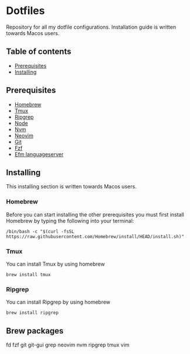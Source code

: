 # Dotfiles

Repository for all my dotfile configurations.
Installation guide is written towards Macos users.

## Table of contents

- [Prerequisites](#prerequisites)
- [Installing](#installing)

## Prerequisites

- [Homebrew](https://brew.sh/)
- [Tmux](https://formulae.brew.sh/formula/tmux)
- [Ripgrep](https://formulae.brew.sh/formula/ripgrep)
- [Node](https://nodejs.org/en/download/)
- [Nvm](https://formulae.brew.sh/formula/nvm)
- [Neovim](https://formulae.brew.sh/formula/neovim)
- [Git](https://formulae.brew.sh/formula/git)
- [Fzf](https://formulae.brew.sh/formula/fzf)
- [Efm languageserver](https://formulae.brew.sh/formula/efm-langserver)

## Installing

This installing section is written towards Macos users.

### Homebrew

Before you can start installing the other prerequisites you must first install Homebrew by typing the following
into your terminal:

```
/bin/bash -c "$(curl -fsSL https://raw.githubusercontent.com/Homebrew/install/HEAD/install.sh)"
```

### Tmux

You can install Tmux by using homebrew

```
brew install tmux
```

### Ripgrep

You can install Ripgrep by using homebrew

```
brew install ripgrep
```

## Brew packages

fd
fzf
git
git-gui
grep
neovim
nvm
ripgrep
tmux
vim
